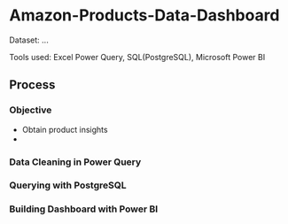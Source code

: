 # Amazon-Products-Data-Dashboard
Dataset: ...

Tools used: Excel Power Query, SQL(PostgreSQL), Microsoft Power BI 

## Process

### Objective 
- Obtain product insights
- 

### Data Cleaning in Power Query

### Querying with PostgreSQL

### Building Dashboard with Power BI
